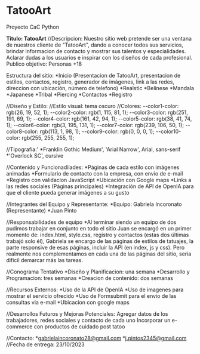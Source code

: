 # TatooArt
Proyecto CaC Python

**Titulo: TatooArt**
//Descripcion: Nuestro sitio web pretende ser una ventana de nuestros cliente de "TatooArt", dando a conocer todos sus servicios, brindar informacion de contacto y mostrar sus talentos y  especialidades. Aclarar dudas a los usuarios e inspirar con los diseños de cada profesional.
Publico objetivo: Personas +18

Estructura del sitio: 
*Inicio (Presentacion de TatooArt, presentacion de estilos, contactos, registro, generador de imágenes, link a las redes, direccion con ubicación, número de telefono)
*Realstic
*Belinese
*Mandala
*Japanese
*Tribal
*Piercing
*Contactos
*Registro

//Diseño y Estilo:
//Estilo visual: tema oscuro
//Colores: --color1-color: rgb(26, 19, 52, 1);
  --color2-color: rgb(1, 115, 81, 1);
  --color3-color: rgb(251, 191, 69, 1);
  --color4-color: rgb(161, 42, 94, 1);
  --color5-color: rgb(38, 41, 74, 1);
  --color6-color: rgb(3, 195, 131, 1);
  --color7-color: rgb(239, 106, 50, 1);
  --color8-color: rgb(113, 1, 98, 1);
  --color9-color: rgb(0, 0, 0, 1);
  --color10-color: rgb(255, 255, 255, 1);

//Tipografia:'
*Franklin Gothic Medium', 'Arial Narrow', Arial, sans-serif
*'Overlock SC', cursive

//Contenido y Funcionadilades:
*Páginas de cada estilo con imágenes animadas
*Formulario de contacto con la empresa, con envio de e-mail
*Registro con validacion JavaScript
*Ubicación con Google maps
*Links a las redes sociales (Páginas principales)
*Integración de API de OpenIA para que el cliente pueda generar imágenes a su gusto

//Integrantes del Equipo y Representante:
*Equipo: Gabriela Incoronato  (Representante) 
*Juan Pinto

//Responsabilidades de equipo
*Al terminar siendo un equipo de dos pudimos trabajar en conjunto en todo el sitio
Juan se encargó en un primer momento de: index.html, style.css, registro y contactos (estas dos últimas trabajó solo él), Gabriela se encargo de las páginas de estilos de tatuajes, la parte responsive de esas páginas, incluir la API (en index, js y css). Pero realmente nos complementamos en cada una de las páginas del sitio, seria dificil demarcar más las tareas.

//Conograma Tentativo
*Diseño y Planificacion: una semana
*Desarrollo y Programacion: tres semanas
*Creacion de contenido:  dos semanas

//Recursos Externos:
*Uso de la API de OpenIA 
*Uso de imagenes para mostrar el servicio ofrecido
*Uso de Formsubmit para el envio de las consultas via e-mail
*Ubicacion con google maps

//Desarrollos Futuros y Mejoras Potenciales:
Agregar datos de los trabajadores, redes sociales y contacto de cada uno
Incorporar un e-commerce con productos de cuidado post tatoo

//Contacto:
*gabrielaincoronato28@gmail.com 
*j.pintos2345@gmail.com
//Fecha de entrega: 23/10/2023


